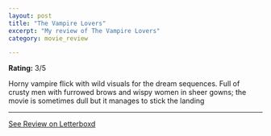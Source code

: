 ```yaml
---
layout: post
title: "The Vampire Lovers"
excerpt: "My review of The Vampire Lovers"
category: movie_review

---
```


**Rating:** 3/5

Horny vampire flick with wild visuals for the dream sequences. Full of crusty men with furrowed brows and wispy women in sheer gowns; the movie is sometimes dull but it manages to stick the landing

<hr>

[See Review on Letterboxd](https://boxd.it/1qIxzX)
